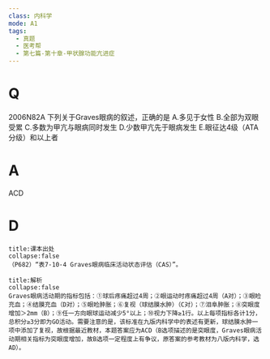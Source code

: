 ```yaml
---
class: 内科学
mode: A1
tags:
  - 真题
  - 医考帮
  - 第七篇-第十章-甲状腺功能亢进症
---
```


# Q
2006N82A 下列关于Graves眼病的叙述，正确的是
A.多见于女性
B.全部为双眼受累
C.多数为甲亢与眼病同时发生
D.少数甲亢先于眼病发生
E.眼征达4级（ATA分级）和以上者

# A
ACD
# D
```ad-note
title:课本出处
collapse:false
（P682）“表7-10-4 Graves眼病临床活动状态评估（CAS）”。
```

```ad-summary
title:解析
collapse:false
Graves眼病活动期的指标包括：①球后疼痛超过4周；②眼运动时疼痛超过4周（A对）；③眼睑充血；④结膜充血（D对）；⑤眼睑肿胀；⑥复视（球结膜水肿）（C对）；⑦泪阜肿胀；⑧突眼度增加＞2mm（B）；⑨任一方向眼球运动减少5°以上；⑩视力下降≥1行。以上每项指标各计1分，总积分≥3分即为GO活动。需要注意的是，该标准在九版内科学中的表述有更新，球结膜水肿一项中添加了复视，故根据最近教材，本题答案应为ACD（B选项描述的是突眼度，Graves眼病活动期相关指标为突眼度增加，故B选项一定程度上有争议，原答案的参考教材为八版内科学，选AD）。
```

